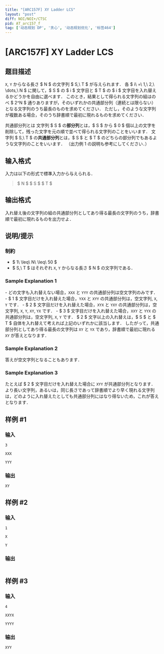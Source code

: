 ```yaml
---
title: "[ARC157F] XY Ladder LCS"
layout: "post"
diff: NOI/NOI+/CTSC
pid: AT_arc157_f
tag: ['动态规划 DP', '贪心', '动态规划优化', '标签464']
---
```


# [ARC157F] XY Ladder LCS

## 题目描述

[problemUrl]: https://atcoder.jp/contests/arc157/tasks/arc157_f

`X`, `Y` からなる長さ $ N $ の文字列 $ S,\ T $ が与えられます． 各 $ i\ =\ 1,\ 2,\ \dots,\ N $ に関して，$ S $ の $ i $ 文字目と $ T $ の $ i $ 文字目を入れ替えるかどうかを自由に選べます． このとき，結果として得られる文字列の組はのべ $ 2^N $ 通りありますが，そのいずれかの共通部分列（連続とは限らない）となる文字列のうち最長のものを求めてください． ただし，そのような文字列が複数ある場合，そのうち辞書順で最初に現れるものを求めてください．

  共通部分列とは 文字列 $ S $ の**部分列**とは，$ S $ から $ 0 $ 個以上の文字を削除して，残った文字を元の順で並べて得られる文字列のことをいいます． 文字列 $ S,\ T $ の**共通部分列**とは，$ S $ と $ T $ のどちらの部分列でもあるような文字列のことをいいます． （出力例 1 の説明も参考にしてください．）

## 输入格式

入力は以下の形式で標準入力から与えられる．

> $ N $ $ S $ $ T $

## 输出格式

入れ替え後の文字列の組の共通部分列としてあり得る最長の文字列のうち，辞書順で最初に現れるものを出力せよ．

## 说明/提示

### 制約

- $ 1\ \leq\ N\ \leq\ 50 $
- $ S,\ T $ はそれぞれ `X`, `Y` からなる長さ $ N $ の文字列である．
 
### Sample Explanation 1

\- どの文字も入れ替えない場合，`XXX` と `YYY` の共通部分列は空文字列のみです． - $ 1 $ 文字目だけを入れ替えた場合，`YXX` と `XYY` の共通部分列は，空文字列, `X`, `Y` です． - $ 2 $ 文字目だけを入れ替えた場合，`XYX` と `YXY` の共通部分列は，空文字列, `X`, `Y`, `XY`, `YX` です． - $ 3 $ 文字目だけを入れ替えた場合，`XXY` と `YYX` の共通部分列は，空文字列, `X`, `Y` です． $ 2 $ 文字以上の入れ替えは，$ S $ と $ T $ 自体を入れ替えて考えれば上記のいずれかに該当します． したがって，共通部分列としてあり得る最長の文字列は `XY` と `YX` であり，辞書順で最初に現れる `XY` が答えとなります．

### Sample Explanation 2

答えが空文字列となることもあります．

### Sample Explanation 3

たとえば $ 2 $ 文字目だけを入れ替えた場合に `XYY` が共通部分列となります． より長い文字列，あるいは，同じ長さであって辞書順でより早く現れる文字列は，どのように入れ替えたとしても共通部分列にはなり得ないため，これが答えとなります．

## 样例 #1

### 输入

```
3
XXX
YYY
```

### 输出

```
XY
```

## 样例 #2

### 输入

```
1
X
Y
```

### 输出

```

```

## 样例 #3

### 输入

```
4
XXYX
YYYY
```

### 输出

```
XYY
```

